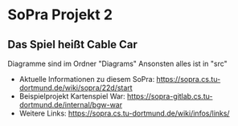 # SoPra Projekt 2

## Das Spiel heißt Cable Car

Diagramme sind im Ordner "Diagrams"
Ansonsten alles ist in "src"




* Aktuelle Informationen zu diesem SoPra: https://sopra.cs.tu-dortmund.de/wiki/sopra/22d/start
* Beispielprojekt Kartenspiel War: https://sopra-gitlab.cs.tu-dortmund.de/internal/bgw-war
* Weitere Links: https://sopra.cs.tu-dortmund.de/wiki/infos/links/
